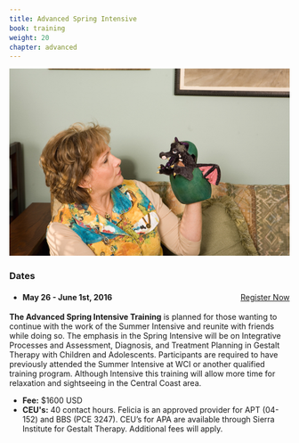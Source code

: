 ```yaml
---
title: Advanced Spring Intensive
book: training
weight: 20
chapter: advanced
---
```

<div class="row">
    <div class="col col-sm-6">
        <p><img src="/assets/img/intensive.jpg" class="img-responsive img-thumbnail" /></p>
    </div>
    <div class="col col-sm-6">
        <div class="panel panel-default">
          <div class="panel-heading">
            <h3 class="panel-title header-title">Dates</h3>
          </div>
          <div class="panel-body">
            <ul class="list-group">
              <li class="list-group-item">
                <a href="/register" class="btn btn-primary" style="float:right">Register Now</a>
                <h4><strong>May 26 - June 1st, 2016</strong></h4>
              </li>
            </ul>
          </div>
        </div>
        <p><strong>The Advanced Spring Intensive Training</strong> is planned for those wanting to continue with the work of the Summer Intensive and reunite with friends while doing so. The emphasis in the Spring Intensive will be on Integrative Processes and Assessment, Diagnosis, and Treatment Planning in Gestalt Therapy with Children and Adolescents. Participants are required to have previously attended the Summer Intensive at WCI or another qualified training program. Although Intensive this training will allow more time for relaxation and sightseeing in the Central Coast area.</p>
        <div class="row">
            <div class="col-sm-12">
                <ul>
                    <li><strong>Fee:</strong> $1600 USD</li>
                    <li><strong>CEU's:</strong> 40 contact hours. Felicia is an approved provider for APT (04-152) and BBS (PCE 3247). CEU’s for APA are available through Sierra Institute for Gestalt Therapy. Additional fees will apply.</li>
                </ul>
            </div>
        </div>
    </div>
</div>
